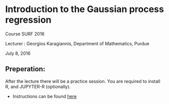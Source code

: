 # Introduction to the Gaussian process regression

Course
    SURF 2016

Lecturer :
    Georgios Karagiannis, Department of Mathematics, Purdue

July 8, 2016






## Preperation:


After the lecture there will be a practice session. You are required to install R, and JUPYTER-R (optionally). 
- Instructions can be found [here](./INSTALL.md)





